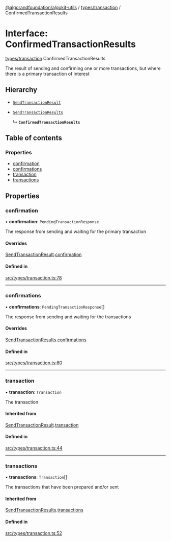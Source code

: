 [@algorandfoundation/algokit-utils](../index.md) / [types/transaction](../modules/types_transaction.md) / ConfirmedTransactionResults

# Interface: ConfirmedTransactionResults

[types/transaction](../modules/types_transaction.md).ConfirmedTransactionResults

The result of sending and confirming one or more transactions, but where there is a primary transaction of interest

## Hierarchy

- [`SendTransactionResult`](types_transaction.SendTransactionResult.md)

- [`SendTransactionResults`](types_transaction.SendTransactionResults.md)

  ↳ **`ConfirmedTransactionResults`**

## Table of contents

### Properties

- [confirmation](types_transaction.ConfirmedTransactionResults.md#confirmation)
- [confirmations](types_transaction.ConfirmedTransactionResults.md#confirmations)
- [transaction](types_transaction.ConfirmedTransactionResults.md#transaction)
- [transactions](types_transaction.ConfirmedTransactionResults.md#transactions)

## Properties

### confirmation

• **confirmation**: `PendingTransactionResponse`

The response from sending and waiting for the primary transaction

#### Overrides

[SendTransactionResult](types_transaction.SendTransactionResult.md).[confirmation](types_transaction.SendTransactionResult.md#confirmation)

#### Defined in

[src/types/transaction.ts:78](https://github.com/algorandfoundation/algokit-utils-ts/blob/main/src/types/transaction.ts#L78)

___

### confirmations

• **confirmations**: `PendingTransactionResponse`[]

The response from sending and waiting for the transactions

#### Overrides

[SendTransactionResults](types_transaction.SendTransactionResults.md).[confirmations](types_transaction.SendTransactionResults.md#confirmations)

#### Defined in

[src/types/transaction.ts:80](https://github.com/algorandfoundation/algokit-utils-ts/blob/main/src/types/transaction.ts#L80)

___

### transaction

• **transaction**: `Transaction`

The transaction

#### Inherited from

[SendTransactionResult](types_transaction.SendTransactionResult.md).[transaction](types_transaction.SendTransactionResult.md#transaction)

#### Defined in

[src/types/transaction.ts:44](https://github.com/algorandfoundation/algokit-utils-ts/blob/main/src/types/transaction.ts#L44)

___

### transactions

• **transactions**: `Transaction`[]

The transactions that have been prepared and/or sent

#### Inherited from

[SendTransactionResults](types_transaction.SendTransactionResults.md).[transactions](types_transaction.SendTransactionResults.md#transactions)

#### Defined in

[src/types/transaction.ts:52](https://github.com/algorandfoundation/algokit-utils-ts/blob/main/src/types/transaction.ts#L52)
